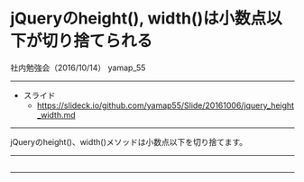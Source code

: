 # jQueryのheight(), width()は小数点以下が切り捨てられる
社内勉強会（2016/10/14）
yamap_55

---

- スライド
  - https://slideck.io/github.com/yamap55/Slide/20161006/jquery_height_width.md

---

jQueryのheight()、width()メソッドは小数点以下を切り捨てます。

---

##

---
